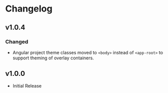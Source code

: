 # Changelog

## v1.0.4
### Changed
- Angular project theme classes moved to `<body>` instead of `<app-root>` to support theming of overlay containers.

## v1.0.0
- Initial Release